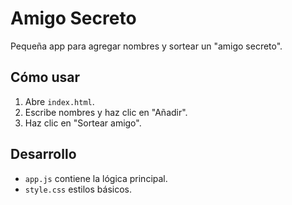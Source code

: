# Amigo Secreto

Pequeña app para agregar nombres y sortear un "amigo secreto".

## Cómo usar
1. Abre `index.html`.
2. Escribe nombres y haz clic en "Añadir".
3. Haz clic en "Sortear amigo".

## Desarrollo
- `app.js` contiene la lógica principal.
- `style.css` estilos básicos.
